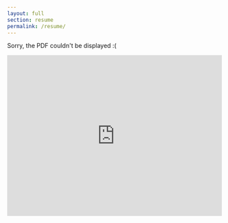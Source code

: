 ```yaml
---
layout: full
section: resume
permalink: /resume/
---
```

<object data="https://github.com/DT9/CV/blob/master/Deedy-Resume-master/MacFonts/hello.pdf" width="100%" height="400" type='application/pdf'>
<p>Sorry, the PDF couldn't be displayed :(</p>
</object>

<embed src="https://github.com/DT9/CV/blob/master/Deedy-Resume-master/MacFonts/hello.pdf" width="500" height="375" type='application/pdf'>
